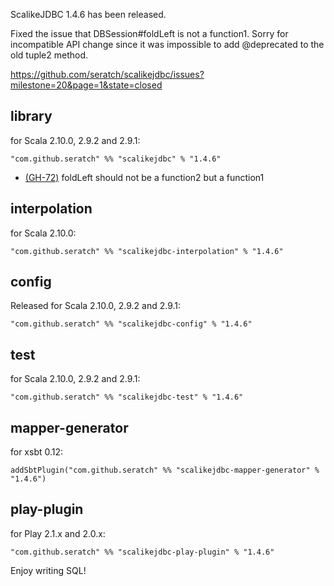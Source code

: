 ScalikeJDBC 1.4.6 has been released. 

Fixed the issue that DBSession#foldLeft is not a function1. Sorry for incompatible API change since it was impossible to add @deprecated to the old tuple2 method.

https://github.com/seratch/scalikejdbc/issues?milestone=20&page=1&state=closed


## library

for Scala 2.10.0, 2.9.2 and 2.9.1:

    "com.github.seratch" %% "scalikejdbc" % "1.4.6"

* [(GH-72)](https://github.com/seratch/scalikejdbc/issues/72) foldLeft should not be a function2 but a function1

## interpolation

for Scala 2.10.0:

    "com.github.seratch" %% "scalikejdbc-interpolation" % "1.4.6"

## config

Released for Scala 2.10.0, 2.9.2 and 2.9.1:

    "com.github.seratch" %% "scalikejdbc-config" % "1.4.6"

## test

for Scala 2.10.0, 2.9.2 and 2.9.1:

    "com.github.seratch" %% "scalikejdbc-test" % "1.4.6"

## mapper-generator

for xsbt 0.12:

    addSbtPlugin("com.github.seratch" %% "scalikejdbc-mapper-generator" % "1.4.6")

## play-plugin

for Play 2.1.x and 2.0.x:

    "com.github.seratch" %% "scalikejdbc-play-plugin" % "1.4.6"


Enjoy writing SQL!

